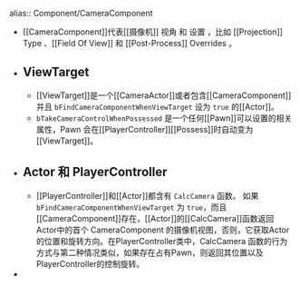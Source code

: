 alias:: Component/CameraComponent

- [[CameraComponent]]代表[[摄像机]] 视角 和 设置 ，比如 [[Projection]] Type 、[[Field Of View]] 和 [[Post-Process]] Overrides 。
- ## ViewTarget
	- [[ViewTarget]]是一个[[CameraActor]]或者包含[[CameraComponent]]并且 `bFindCameraComponentWhenViewTarget` 设为 `true` 的[[Actor]]。
	- `bTakeCameraControlWhenPossessed` 是一个任何[[Pawn]]可以设置的相关属性，Pawn 会在[[PlayerController]][[Possess]]时自动变为[[ViewTarget]]。
- ## Actor 和 PlayerController
	- [[PlayerController]]和[[Actor]]都含有 `CalcCamera` 函数。
	  如果 `bFindCameraComponentWhenViewTarget` 为 `true`，而且[[CameraComponent]]存在，[[Actor]]的[[CalcCamera]]函数返回 Actor中的首个 CameraComponent 的摄像机视图，否则，它获取Actor 的位置和旋转方向。在PlayerController类中，CalcCamera 函数的行为方式与第二种情况类似，如果存在占有Pawn，则返回其位置以及PlayerController的控制旋转。
-